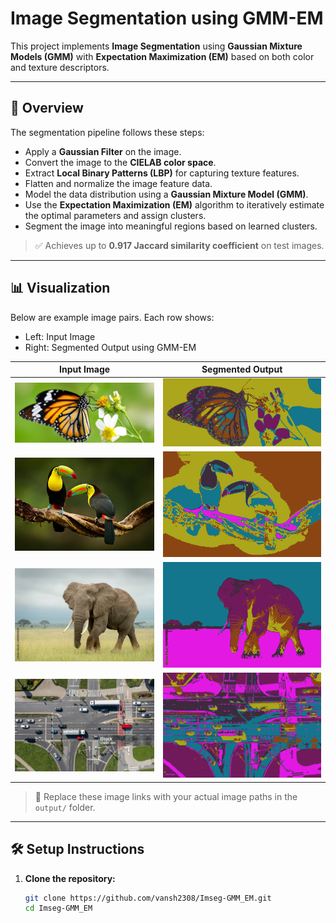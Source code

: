 # Image Segmentation using GMM-EM

This project implements **Image Segmentation** using **Gaussian Mixture Models (GMM)** with **Expectation Maximization (EM)** based on both color and texture descriptors.

---

## 🧠 Overview

The segmentation pipeline follows these steps:

- Apply a **Gaussian Filter** on the image.
- Convert the image to the **CIELAB color space**.
- Extract **Local Binary Patterns (LBP)** for capturing texture features.
- Flatten and normalize the image feature data.
- Model the data distribution using a **Gaussian Mixture Model (GMM)**.
- Use the **Expectation Maximization (EM)** algorithm to iteratively estimate the optimal parameters and assign clusters.
- Segment the image into meaningful regions based on learned clusters.

> ✅ Achieves up to **0.917 Jaccard similarity coefficient** on test images.

---

## 📊 Visualization

Below are example image pairs. Each row shows:
- Left: Input Image
- Right: Segmented Output using GMM-EM

| Input Image | Segmented Output |
|-------------|------------------|
| ![](input/1.jpg) | ![](output/1.png) |
| ![](input/2.jpg) | ![](output/2.png) |
| ![](input/3.jpg) | ![](output/3.png) |
| ![](input/4.jpg) | ![](output/4.png) |

> 📌 Replace these image links with your actual image paths in the `output/` folder.

---

## 🛠️ Setup Instructions

1. **Clone the repository:**
   ```bash
   git clone https://github.com/vansh2308/Imseg-GMM_EM.git
   cd Imseg-GMM_EM
